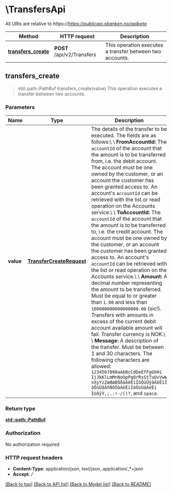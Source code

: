 # \TransfersApi

All URIs are relative to *https://https://publicapi.sbanken.no/apibeta*

Method | HTTP request | Description
------------- | ------------- | -------------
[**transfers_create**](TransfersApi.md#transfers_create) | **POST** /api/v2/Transfers | This operation executes a transfer between two accounts.



## transfers_create

> std::path::PathBuf transfers_create(value)
This operation executes a transfer between two accounts.

### Parameters


Name | Type | Description  | Required | Notes
------------- | ------------- | ------------- | ------------- | -------------
**value** | [**TransferCreateRequest**](TransferCreateRequest.md) | The details of the transfer to be executed. The fields are as follows:\\             \\             **FromAccountId:** The `accountId` of the account that the amount is to be transferred from, i.e. the debit account. The account must be one owned by the customer, or an account the customer has been granted access to. An account's `accountId` can be retrieved with the list or read operation on the Accounts service.\\             \\             **ToAccountId:** The `accountId` of the account that the amount is to be transferred to, i.e. the credit account. The account must be one owned by the customer, or an account the customer has been granted access to. An account's `accountId` can be retrieved with the list or read operation on the Accounts service.\\             \\             **Amount:** A decimal number representing the amount to be transferred. Must be equal to or greater than `1.00` and less than `100000000000000000.00` (sic!). Transfers with amounts in excess of the current debit account available amount will fail. Transfer currency is NOK.\\             \\             **Message:** A description of the transfer. Must be between 1 and 30 characters. The following characters are allowed: `1234567890aAbBcCdDeEfFgGhHi IjJkKlLmMnNoOpPqQrRsStTuUvVwW xXyYzZæÆøØåÅäÄëËïÏöÖüÜÿâÂêÊîÎ ôÔûÛãÃñÑõÕàÀèÈìÌòÒùÙáÁéÉí ÍóÓýÝ,;.:!-/()?`, and `space`.              | [required] |

### Return type

[**std::path::PathBuf**](std::path::PathBuf.md)

### Authorization

No authorization required

### HTTP request headers

- **Content-Type**: application/json, text/json, application/_*+json
- **Accept**: */*

[[Back to top]](#) [[Back to API list]](../README.md#documentation-for-api-endpoints) [[Back to Model list]](../README.md#documentation-for-models) [[Back to README]](../README.md)

